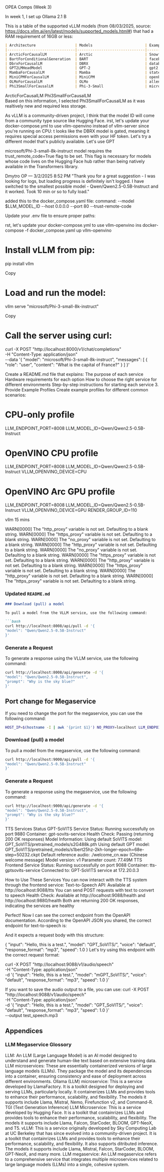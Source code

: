OPEA Comps (Week 3)

In week 1, I set up Ollama 2.1 B


This is a table of the supported vLLM models (from 08/03/2025, source: https://docs.vllm.ai/en/latest/models/supported_models.html#) that had a RAM requirement of 16GB or less:

```markdown
| Architecture                  | Models                        | Example HF Models                                                                 | RAM Requirement | Storage Requirement | Release Date |
|-------------------------------|-------------------------------|----------------------------------------------------------------------------------|-----------------|---------------------|--------------|
| ArcticForCausalLM             | Arctic                        | Snowflake/snowflake-arctic-base, Snowflake/snowflake-arctic-instruct, etc.       | 16GB            | 50GB                | 2024-01-15   |
| BartForConditionalGeneration  | BART                          | facebook/bart-base, facebook/bart-large-cnn, etc.                                | 16GB            | 20GB                | 2020-06-25   |
| DbrxForCausalLM               | DBRX                          | databricks/dbrx-base, databricks/dbrx-instruct, etc.                             | 16GB            | 30GB                | 2023-05-10   |
| GPT2LMHeadModel               | GPT-2                         | gpt2, gpt2-xl, etc.                                                              | 16GB            | 10GB                | 2019-02-14   |
| MambaForCausalLM              | Mamba                         | state-spaces/mamba-130m-hf, state-spaces/mamba-790m-hf, state-spaces/mamba-2.8b-hf, etc. | 16GB            | 25GB                | 2023-11-20   |
| MiniCPMForCausalLM            | MiniCPM                       | openbmb/MiniCPM-2B-sft-bf16, openbmb/MiniCPM-2B-dpo-bf16, openbmb/MiniCPM-S-1B-sft, etc. | 16GB            | 40GB                | 2022-08-30   |
| OLMoForCausalLM               | OLMo                          | allenai/OLMo-1B-hf, allenai/OLMo-7B-hf, etc.                                     | 16GB            | 15GB                | 2023-03-18   |
| Phi3SmallForCausalLM          | Phi-3-Small                   | microsoft/Phi-3-small-8k-instruct, microsoft/Phi-3-small-128k-instruct, etc.     | 16GB            | 20GB                | 2024-07-22   |
```
 ArcticForCausalLM
 Phi3SmallForCausalLM  
Based on this information, I selected Phi3SmallForCausalLM as it was realtively new and required less storage.

As vLLM is a community-driven project, I think that the model ID will come from a community type source like Hugging Face.
irst, let's update your docker-compose.yml to use vllm-openvino instead of vllm-server since you're running on CPU:
t looks like the DBRX model is gated, meaning it requires special access permissions even with your HF token. Let's try a different model that's publicly available. Let's use GPT


microsoft/Phi-3-small-8k-instruct model requires the trust_remote_code=True flag to be set.  This flag is necessary for models whose code lives on the Hugging Face hub rather than being natively available in the Transformers library.

Dmytro
OP
 — 3/2/2025 8:52 PM
"Thank you for a great suggestion - I was looking for logs, but loading progress is definitely isn't logged. I have switched to the smallest possible model - Qwen/Qwen2.5-0.5B-Instruct and it worked. Took 10 min or so to fully load."


added this to the docker_compose.yaml file:
    command: --model $LLM_MODEL_ID --host 0.0.0.0 --port 80 --trust-remote-code

Update your .env file to ensure proper paths:

rst, let's update your docker-compose.yml to use vllm-openvino ins
docker-compose -f docker_compose.yaml up vllm-openvino


# Install vLLM from pip:
pip install vllm

Copy
# Load and run the model:
vllm serve "microsoft/Phi-3-small-8k-instruct"

Copy
# Call the server using curl:
curl -X POST "http://localhost:8000/v1/chat/completions" \
	-H "Content-Type: application/json" \
	--data '{
		"model": "microsoft/Phi-3-small-8k-instruct",
		"messages": [
			{
				"role": "user",
				"content": "What is the capital of France?"
			}
		]
	}'

Create a README.md file that explains:
The purpose of each service
Hardware requirements for each option
How to choose the right service for different environments
Step-by-step instructions for starting each service
3. Provide Example Profiles
Create example profiles for different common scenarios:
# CPU-only profile
LLM_ENDPOINT_PORT=8008
LLM_MODEL_ID=Qwen/Qwen2.5-0.5B-Instruct
# OpenVINO CPU profile
LLM_ENDPOINT_PORT=8008
LLM_MODEL_ID=Qwen/Qwen2.5-0.5B-Instruct
VLLM_OPENVINO_DEVICE=CPU
# OpenVINO Arc GPU profile
LLM_ENDPOINT_PORT=8008
LLM_MODEL_ID=Qwen/Qwen2.5-0.5B-Instruct
VLLM_OPENVINO_DEVICE=GPU
RENDER_GROUP_ID=110

vllm 15 mins

WARN[0000] The "http_proxy" variable is not set. Defaulting to a blank string.
WARN[0000] The "https_proxy" variable is not set. Defaulting to a blank string.
WARN[0000] The "no_proxy" variable is not set. Defaulting to a blank string.
WARN[0000] The "http_proxy" variable is not set. Defaulting to a blank string.
WARN[0000] The "no_proxy" variable is not set. Defaulting to a blank string.
WARN[0000] The "https_proxy" variable is not set. Defaulting to a blank string.
WARN[0000] The "http_proxy" variable is not set. Defaulting to a blank string.
WARN[0000] The "https_proxy" variable is not set. Defaulting to a blank string.
WARN[0000] The "http_proxy" variable is not set. Defaulting to a blank string.
WARN[0000] The "https_proxy" variable is not set. Defaulting to a blank string.


### Updated `README.md`

```markdown
### Download (pull) a model

To pull a model from the VLLM service, use the following command:

```bash
curl http://localhost:8008/api/pull -d '{
"model": "Qwen/Qwen2.5-0.5B-Instruct"
}'
```

### Generate a Request

To generate a response using the VLLM service, use the following command:

```bash
curl http://localhost:8008/api/generate -d '{
"model": "Qwen/Qwen2.5-0.5B-Instruct",
"prompt": "Why is the sky blue?"
}'
```

## Port change for Megaservice

If you need to change the port for the megaservice, you can use the following command:

```bash
HOST_IP=$(hostname -I | awk '{print $1}') NO_PROXY=localhost LLM_ENDPOINT_PORT=9000 LLM_MODEL_ID="Qwen/Qwen2.5-0.5B-Instruct" docker-compose up
```

### Download (pull) a model

To pull a model from the megaservice, use the following command:

```bash
curl http://localhost:9000/api/pull -d '{
"model": "Qwen/Qwen2.5-0.5B-Instruct"
}'
```

### Generate a Request

To generate a response using the megaservice, use the following command:

```bash
curl http://localhost:9000/api/generate -d '{
"model": "Qwen/Qwen2.5-0.5B-Instruct",
"prompt": "Why is the sky blue?"
}'
```

TTS Services Status
GPT-SoVITS Service
Status: Running successfully on port 9880
Container: gpt-sovits-service
Health Check: Passing (returning 200 OK responses)
Model Information:
Using default SoVITS model: GPT_SoVITS/pretrained_models/s2G488k.pth
Using default GPT model: GPT_SoVITS/pretrained_models/s1bert25hz-2kh-longer-epoch=68e-step=50232.ckpt
Default reference audio: ./welcome_cn.wav (Chinese welcome message)
Model version: v1
Parameter count: 77.49M
TTS Frontend Service
Status: Running successfully on port 9088
Container: tts-gptsovits-service
Connected to: GPT-SoVITS service at 172.20.0.3

How to Use These Services
You can now interact with the TTS system through the frontend service:
Text-to-Speech API: Available at http://localhost:9088/tts
You can send POST requests with text to convert to speech
Health Check: Available at http://localhost:9088/health and http://localhost:9880/health
Both are returning 200 OK responses, indicating the services are healthy

Perfect! Now I can see the correct endpoint from the OpenAPI documentation. According to the OpenAPI JSON you shared, the correct endpoint for text-to-speech is:

And it expects a request body with this structure:

{
  "input": "Hello, this is a test.",
  "model": "GPT_SoVITS/",
  "voice": "default",
  "response_format": "mp3",
  "speed": 1.0
}
Let's try using this endpoint with the correct request format:

curl -X POST "http://localhost:9088/v1/audio/speech" \
  -H "Content-Type: application/json" \
  -d '{
    "input": "Hello, this is a test.",
    "model": "mGPT_SoVITS/",
    "voice": "default",
    "response_format": "mp3",
    "speed": 1.0
  }'

If you want to save the audio output to a file, you can use:
curl -X POST "http://localhost:9088/v1/audio/speech" \
  -H "Content-Type: application/json" \
  -d '{
    "input": "Hello, this is a test.",
    "model": "GPT_SoVITS/",
    "voice": "default",
    "response_format": "mp3",
    "speed": 1.0
  }' \
  --output test_speech.mp3





















## Appendices

### LLM Megaservice Glossory

LLM: An LLM (Large Language Model) is an AI model designed to understand and generate human-like text based on extensive training data.
LLM microservices: These are essentially containerized versions of large language models (LLMs). They package the model and its dependencies into a container, ensuring consistency and ease of deployment across different environments.
Ollama (LLM) microservice: This is a service developed by LlamaFactory.  It is a toolkit designed for deploying and serving LLMs, particularly locally. It containerizes LLMs and provides tools to enhance their performance, scalability, and flexibility. The models it supports include Llama, Mistral, Nemo, Firefunction v2, and Command-R.
TGI (Text Generation Inference) LLM Microservice: This is a service developed by Hugging Face. It is a toolkit that containrizes LLMs and provides tools to enhance their performance, scalability, and flexibility. The models it supports include Llama, Falcon, StarCoder, BLOOM, GPT-NeoX, and T5. 
vLLM: This is a service originally developed by Sky Computing Lab at UC Berkeley that has since evolved into a community-driven project. It is a toolkit that containrizes LLMs and provides tools to enhance their performance, scalability, and flexibility. It also supports ditributed inference. The models it supports include Llama, Mistral, Falcon, StarCoder, BLOOM, GPT-NeoX, and many more. 
LLM megaservice: An LLM megaservice refers to a comprehensive service that integrates multiple microservices related to large language models (LLMs) into a single, cohesive system.

